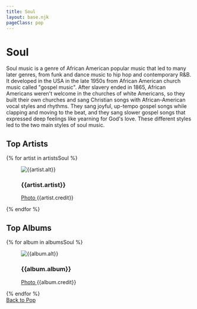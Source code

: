```yaml
---
title: Soul
layout: base.njk
pageClass: pop
---
```

<h1 class="subgenre-title"> Soul<!-- sub genre name--></h1>

<p class="summary"> Soul music is a genre of African American popular music that led to many later genres, from funk and dance music to hip hop and contemporary R&B. It developed in the USA in the late 1950s from African American church music called "gospel music". After slavery ended in 1865, African Americans weren't welcome in the churches of white Americans, so they built their own churches and sang Christian songs with African-American vocal styles and rhythms. They sang joyful, up-tempo gospel songs while clapping and moving to the beat, and they sang slower gospel songs that expressed deep feelings like yearning for God's love. These different styles led to the two main styles of soul music.<!-- subgenre summary--></p>

<!-- top album and artist section-->

<section class="top">
<h2>Top Artists</h2>
<div class="artist">
{% for artist in artistsSoul %}
<figure>
<img src="{{artist.src}}" alt="{{artist.alt}}">
<figcaption>
<h3>{{artist.artist}}</h3>
<p><a href="{{artist.creditLink}}">Photo </a>{{artist.credit}}</p>
</figcaption>
</figure>
{% endfor %}
</div>
</section>

<section class="top">
<h2>Top Albums</h2>
<div class="albums">
{% for album in albumsSoul %}
<figure>
<img src="{{album.src}}" alt="{{album.alt}}">
<figcaption>
<h3>{{album.album}}</h3>
<p><a href="{{album.creditLink}}">Photo </a>{{album.credit}}</p>
</figcaption>
</figure>
{% endfor %}
</div>
</section>
<section class="back"><a href="/pop">Back to Pop</a></section>
<!-- suggestion section, still figuring out how to format this using the bubble diagram from the wireframe-->